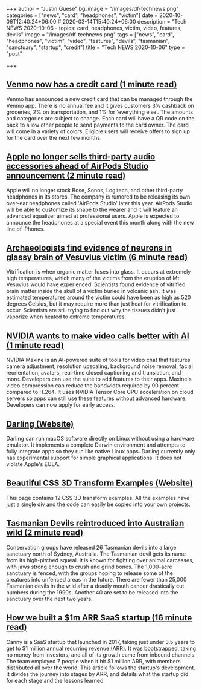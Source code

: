 +++
author = "Justin Guese"
bg_image = "/images/df-technews.png"
categories = ["news", "card", "headphones", "victim"]
date = 2020-10-06T12:40:24+06:00 # 2020-03-14T15:40:24+06:00
description = "Tech NEWS 2020-10-06 - topics: card, headphones, victim, video, features, devils"
image = "/images/df-technews.png"
tags = ["news", "card", "headphones", "victim", "video", "features", "devils", "tasmanian", "sanctuary", "startup", "credit"]
title = "Tech NEWS 2020-10-06"
type = "post"

+++

## [Venmo now has a credit card (1 minute read)](https://www.cnet.com/personal-finance/venmo-now-has-a-credit-card//1/01000174fd63aa7c-61965593-3172-4a1b-9e36-cd327ad0ca64-000000/OyYs7zlj6jTNamBbbbm32-6VtOCiOYWGNuaEl3fCyUM=161)

Venmo has announced a new credit card that can be managed through the Venmo app. There is no annual fee and it gives customers 3% cashback on groceries, 2% on transportation, and 1% for 'everything else'. The amounts and categories are subject to change. Each card will have a QR code on the back to allow other people to send payments to the card owner. The card will come in a variety of colors. Eligible users will receive offers to sign up for the card over the next few months.

## [Apple no longer sells third-party audio accessories ahead of AirPods Studio announcement (2 minute read)](https://9to5mac.com/2020/10/05/apple-no-longer-sells-third-party-audio-accessories-ahead-of-airpods-studio-announcement//1/01000174fd63aa7c-61965593-3172-4a1b-9e36-cd327ad0ca64-000000/hoqkE8WYLhsV5aEqtoPjEz4gWZac0OI8y4uqcT-UXfY=161)

Apple will no longer stock Bose, Sonos, Logitech, and other third-party headphones in its stores. The company is rumored to be releasing its own over-ear headphones called 'AirPods Studio' later this year. AirPods Studio will be able to customize its shape to the wearer and it will feature an advanced equalizer aimed at professional users. Apple is expected to announce the headphones at a special event this month along with the new line of iPhones.

## [Archaeologists find evidence of neurons in glassy brain of Vesuvius victim (6 minute read)](https://arstechnica.com/science/2020/10/archaeologists-find-evidence-of-neurons-in-glassy-brain-of-vesuvius-victim//1/01000174fd63aa7c-61965593-3172-4a1b-9e36-cd327ad0ca64-000000/xOJk38Eh0cWXCAVcpdCEKAcHYp0HQYST0IT0dc97o8M=161)

Vitrification is when organic matter fuses into glass. It occurs at extremely high temperatures, which many of the victims from the eruption of Mt. Vesuvius would have experienced. Scientists found evidence of vitrified brain matter inside the skull of a victim buried in volcanic ash. It was estimated temperatures around the victim could have been as high as 520 degrees Celsius, but it may require more than just heat for vitrification to occur. Scientists are still trying to find out why the tissues didn't just vaporize when heated to extreme temperatures.

## [NVIDIA wants to make video calls better with AI (1 minute read)](https://www.engadget.com/nvidia-video-calls-ai-cpu-acceleration-maxine-152201557.html/1/01000174fd63aa7c-61965593-3172-4a1b-9e36-cd327ad0ca64-000000/pdgHOIJ3PWoWzCJ4jH9T-4Y8jpQusXksnj_K6XI2Pcs=161)

NVIDIA Maxine is an AI-powered suite of tools for video chat that features camera adjustment, resolution upscaling, background noise removal, facial reorientation, avatars, real-time closed captioning and translation, and more. Developers can use the suite to add features to their apps. Maxine's video compression can reduce the bandwidth required by 90 percent compared to H.264. It uses NVIDIA Tensor Core CPU acceleration on cloud servers so apps can still use these features without advanced hardware. Developers can now apply for early access.

## [Darling (Website)](https://www.darlinghq.org//1/01000174fd63aa7c-61965593-3172-4a1b-9e36-cd327ad0ca64-000000/TNDGDOHZuVUhQj6CBTssdj8F5XemjjkALXbsV2loZRc=161)

Darling can run macOS software directly on Linux without using a hardware emulator. It implements a complete Darwin environment and attempts to fully integrate apps so they run like native Linux apps. Darling currently only has experimental support for simple graphical applications. It does not violate Apple's EULA.

## [Beautiful CSS 3D Transform Examples (Website)](https://polypane.app/css-3d-transform-examples//1/01000174fd63aa7c-61965593-3172-4a1b-9e36-cd327ad0ca64-000000/90Q5itD5kBvAluKOjOlqka0UkYf9Xva0UfbIt-IBu8I=161)

This page contains 12 CSS 3D transform examples. All the examples have just a single div and the code can easily be copied into your own projects.

## [Tasmanian Devils reintroduced into Australian wild (2 minute read)](https://www.bbc.com/news/world-australia-54417343/1/01000174fd63aa7c-61965593-3172-4a1b-9e36-cd327ad0ca64-000000/xRMeJdfXOZS8jQwwA9uQwTDMdHtRWINu9eHfuCgAdAA=161)

Conservation groups have released 26 Tasmanian devils into a large sanctuary north of Sydney, Australia. The Tasmanian devil gets its name from its high-pitched squeal. It is known for fighting over animal carcasses, with jaws strong enough to crush and grind bones. The 1,000-acre sanctuary is fenced, with the groups hoping to release some of the creatures into unfenced areas in the future. There are fewer than 25,000 Tasmanian devils in the wild after a deadly mouth cancer drastically cut numbers during the 1990s. Another 40 are set to be released into the sanctuary over the next two years.

## [How we built a $1m ARR SaaS startup (16 minute read)](https://canny.io/blog/how-we-built-a-1m-arr-saas-startup//1/01000174fd63aa7c-61965593-3172-4a1b-9e36-cd327ad0ca64-000000/rbSUa-DsJA0GgPDKQKiaSnwlCcXzek2DKLxzMBl1F7Q=161)

Canny is a SaaS startup that launched in 2017, taking just under 3.5 years to get to $1 million annual recurring revenue (ARR). It was bootstrapped, taking no money from investors, and all of its growth came from inbound channels. The team employed 7 people when it hit $1 million ARR, with members distributed all over the world. This article follows the startup's development. It divides the journey into stages by ARR, and details what the startup did for each stage and the lessons learned.

